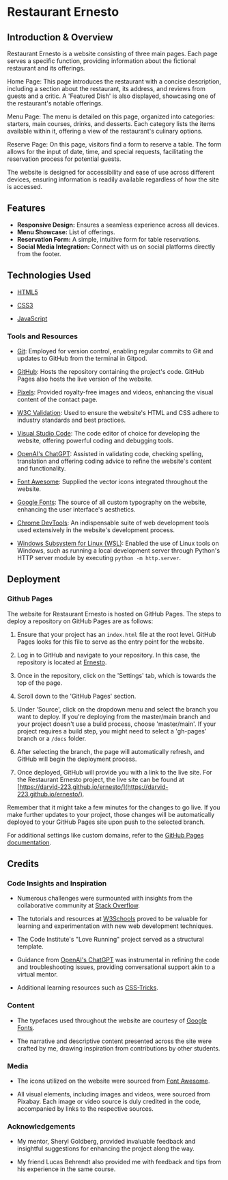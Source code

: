 # Restaurant Ernesto

## Introduction & Overview 

Restaurant Ernesto is a website consisting of three main pages. Each page serves a specific function, providing information about the fictional restaurant and its offerings.

Home Page: This page introduces the restaurant with a concise description, including a section about the restaurant, its address, and reviews from guests and a critic. A 'Featured Dish' is also displayed, showcasing one of the restaurant's notable offerings.

Menu Page: The menu is detailed on this page, organized into categories: starters, main courses, drinks, and desserts. Each category lists the items available within it, offering a view of the restaurant's culinary options.

Reserve Page: On this page, visitors find a form to reserve a table. The form allows for the input of date, time, and special requests, facilitating the reservation process for potential guests.

The website is designed for accessibility and ease of use across different devices, ensuring information is readily available regardless of how the site is accessed.

## Features

- **Responsive Design:** Ensures a seamless experience across all devices.
- **Menu Showcase:** List of offerings.
- **Reservation Form:** A simple, intuitive form for table reservations.
- **Social Media Integration:** Connect with us on social platforms directly from the footer.





## Technologies Used

- [HTML5](https://en.wikipedia.org/wiki/HTML5)

- [CSS3](https://en.wikipedia.org/wiki/CSS)

- [JavaScript](https://en.wikipedia.org/wiki/javascript) 

### Tools and Resources

- [Git](https://git-scm.com/): Employed for version control, enabling regular commits to Git and updates to GitHub from the terminal in Gitpod.

- [GitHub](https://github.com/): Hosts the repository containing the project's code. GitHub Pages also hosts the live version of the website.

- [Pixels](https://www.pexels.com/sv-se/): Provided royalty-free images and videos, enhancing the visual content of the contact page.

- [W3C Validation](https://www.w3.org/): Used to ensure the website's HTML and CSS adhere to industry standards and best practices.

- [Visual Studio Code](https://code.visualstudio.com/): The code editor of choice for developing the website, offering powerful coding and debugging tools.

- [OpenAI's ChatGPT](https://openai.com/): Assisted in validating code, checking spelling, translation and offering coding advice to refine the website's content and functionality.

- [Font Awesome](https://fontawesome.com/): Supplied the vector icons integrated throughout the website.

- [Google Fonts](https://fonts.google.com/): The source of all custom typography on the website, enhancing the user interface's aesthetics.

- [Chrome DevTools](https://developer.chrome.com/docs/devtools/): An indispensable suite of web development tools used extensively in the website's development process.

- [Windows Subsystem for Linux (WSL)](https://docs.microsoft.com/en-us/windows/wsl/): Enabled the use of Linux tools on Windows, such as running a local development server through Python's HTTP server module by executing `python -m http.server`.

## Deployment
### Github Pages

The website for Restaurant Ernesto is hosted on GitHub Pages. The steps to deploy a repository on GitHub Pages are as follows:

1. Ensure that your project has an `index.html` file at the root level. GitHub Pages looks for this file to serve as the entry point for the website.

2. Log in to GitHub and navigate to your repository. In this case, the repository is located at [Ernesto](https://github.com/Darvid-223/ernesto/).

3. Once in the repository, click on the 'Settings' tab, which is towards the top of the page.

4. Scroll down to the 'GitHub Pages' section.

5. Under 'Source', click on the dropdown menu and select the branch you want to deploy. If you're deploying from the master/main branch and your project doesn't use a build process, choose 'master/main'. If your project requires a build step, you might need to select a 'gh-pages' branch or a `/docs` folder.

6. After selecting the branch, the page will automatically refresh, and GitHub will begin the deployment process.

7. Once deployed, GitHub will provide you with a link to the live site. For the Restaurant Ernesto project, the live site can be found at [https://darvid-223.github.io/ernesto/](https://darvid-223.github.io/ernesto/).

Remember that it might take a few minutes for the changes to go live. If you make further updates to your project, those changes will be automatically deployed to your GitHub Pages site upon push to the selected branch.

For additional settings like custom domains, refer to the [GitHub Pages documentation](https://docs.github.com/en/github/working-with-github-pages).

## Credits

### Code Insights and Inspiration

- Numerous challenges were surmounted with insights from the collaborative community at [Stack Overflow](https://stackoverflow.com/).

- The tutorials and resources at [W3Schools](https://www.w3schools.com/) proved to be valuable for learning and experimentation with new web development techniques.

- The Code Institute's "Love Running" project served as a structural template.

- Guidance from [OpenAI's ChatGPT](https://openai.com/) was instrumental in refining the code and troubleshooting issues, providing conversational support akin to a virtual mentor.

- Additional learning resources such as [CSS-Tricks](https://css-tricks.com/).

### Content

- The typefaces used throughout the website are courtesy of [Google Fonts](https://fonts.google.com/).

- The narrative and descriptive content presented across the site were crafted by me, drawing inspiration from contributions by other students.

### Media

- The icons utilized on the website were sourced from [Font Awesome](https://fontawesome.com/).

- All visual elements, including images and videos, were sourced from Pixabay. Each image or video source is duly credited in the code, accompanied by links to the respective sources.

### Acknowledgements

- My mentor, Sheryl Goldberg, provided invaluable feedback and insightful suggestions for enhancing the project along the way.

- My friend Lucas Behrendt also provided me with feedback and tips from his experience in the same course.











































































































































